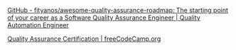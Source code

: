 
[GitHub - fityanos/awesome-quality-assurance-roadmap: The starting point of your career as a Software Quality Assurance Engineer | Quality Automation Engineer](https://github.com/fityanos/awesome-quality-assurance-roadmap)

[Quality Assurance Certification | freeCodeCamp.org](https://www.freecodecamp.org/learn/quality-assurance)
